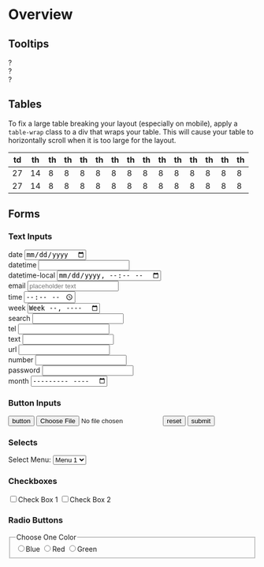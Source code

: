 <h1 class="trailer-0">Overview</h1>


<h2 class="leader-2 trailer-1" id="tooltips">Tooltips</h2>

<div class="column-17 trailer-1">
<div class="tooltip" data-message="This is the message of the tooltip">
  <span class="icon-help">?</span>
</div>
</div>

<div class="column-17 trailer-1">
<div class="tooltip tooltip-left" data-message="This is the message of the tooltip">
  <span class="icon-help">?</span>
</div>
</div>

<div class="column-17 trailer-1">
<div class="tooltip tooltip-right" data-message="This is the message of the tooltip">
  <span class="icon-help">?</span>
</div>
</div>

<h2 class="leader-2 trailer-1" id="tables">Tables</h2>

<p>To fix a large table breaking your layout (especially on mobile), apply a <code>table-wrap</code> class to a div that wraps your table. This will cause your table to horizontally scroll when it is too large for the layout.</p>

<div class="table-wrap" class="trailer-3">
<table>
  <thead>
    <tr>
      <th> td </th>
      <th> th </th>
      <th> th </th>
      <th> th </th>
      <th> th </th>
      <th> th </th>
      <th> th </th>
      <th> th </th>
      <th> th </th>
      <th> th </th>
      <th> th </th>
      <th> th </th>
      <th> th </th>
      <th> th </th>
      <th> th </th>
    </tr>
  </thead>
  <tbody>
    <tr>
      <td> 27 </td>
      <td> 14 </td>
      <td> 8  </td>
      <td> 8  </td>
      <td> 8  </td>
      <td> 8  </td>
      <td> 8  </td>
      <td> 8  </td>
      <td> 8  </td>
      <td> 8  </td>
      <td> 8  </td>
      <td> 8  </td>
      <td> 8  </td>
      <td> 8  </td>
      <td> 8  </td>
    </tr>
    <tr>
      <td> 27 </td>
      <td> 14 </td>
      <td> 8  </td>
      <td> 8  </td>
      <td> 8  </td>
      <td> 8  </td>
      <td> 8  </td>
      <td> 8  </td>
      <td> 8  </td>
      <td> 8  </td>
      <td> 8  </td>
      <td> 8  </td>
      <td> 8  </td>
      <td> 8  </td>
      <td> 8  </td>
    </tr>
  </tbody>
</table>
</div>

<h2 class="leader-2 trailer-1" id="forms">Forms</h2>

<h3 id="text-inputs">Text Inputs</h3>
<div class="block-group block-group-3-up">
<div class="block">
  <label>date
    <input type='date'>
  </label>
</div>
<div class="block">
  <label>datetime
    <input type='datetime'>
  </label>
</div>
<div class="block">
  <label>datetime-local
    <input type='datetime-local'>
  </label>
</div>
<div class="block">
  <label>email
    <input type='email' placeholder='placeholder text'>
  </label>
</div>
<div class="block">
  <label>time
    <input type='time'>
  </label>
</div>
<div class="block">
  <label>week
    <input type='week'>
  </label>
</div>
<div class="block">
  <label>search
    <input type='search'>
  </label>
</div>
<div class="block">
  <label>tel
    <input type='tel'>
  </label>
</div>
<div class="block">
  <label>text
    <input type='text'>
  </label>
</div>
<div class="block">
  <label>url
    <input type='url'>
  </label>
</div>
<div class="block">
  <label>number
    <input type='number'>
  </label>
</div>
<div class="block">
  <label>password
    <input type='password'>
  </label>
</div>
<div class="block">
  <label>month
    <input type='month'>
  </label>
</div>
</div>

<h3 id="button-inputs">Button Inputs</h3>

<input type="button" value="button" id="button">
<input type="file" value="file" id="file">
<input type="reset" value="reset" id="reset">
<input type="submit" value="submit" id="submit">

<h3 id="selects">Selects</h3>
<label>
Select Menu:
<select>
  <option value="">Menu 1</option>
  <option value="">Menu 2</option>
  <option value="">Menu 3</option>
  <option value="">Menu 4</option>
</select>
</label>

<h3 id="checkboxes">Checkboxes</h3>
<input type="checkbox" id="checkbox"><label for="checkbox">Check Box 1</label>
<input type="checkbox" id="checkbox2"><label for="checkbox2">Check Box 2</label>

<h3 id="radio-buttons">Radio Buttons</h3>

<fieldset>
<legend>Choose One Color</legend>
<input type="radio" name="color" value="blue" id="blue"><label for="blue">Blue</label>
<input type="radio" name="color" value="red" id="red"><label for="red">Red</label>
<input type="radio" name="color" value="green" id="green"><label for="green">Green</label>
</fieldset>